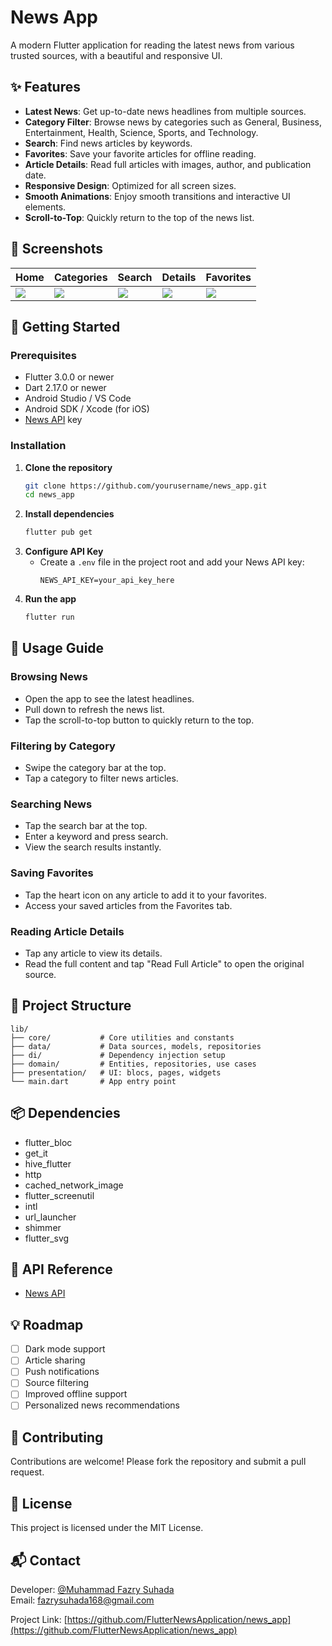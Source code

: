 # News App

A modern Flutter application for reading the latest news from various trusted sources, with a beautiful and responsive UI.

## ✨ Features

- **Latest News**: Get up-to-date news headlines from multiple sources.
- **Category Filter**: Browse news by categories such as General, Business, Entertainment, Health, Science, Sports, and Technology.
- **Search**: Find news articles by keywords.
- **Favorites**: Save your favorite articles for offline reading.
- **Article Details**: Read full articles with images, author, and publication date.
- **Responsive Design**: Optimized for all screen sizes.
- **Smooth Animations**: Enjoy smooth transitions and interactive UI elements.
- **Scroll-to-Top**: Quickly return to the top of the news list.

## 📱 Screenshots

<!-- Replace with your own screenshots -->
| Home | Categories | Search | Details | Favorites |
|------|------------|--------|---------|-----------|
| ![](https://via.placeholder.com/180x380/0078D7/ffffff?text=Home) | ![](https://via.placeholder.com/180x380/0078D7/ffffff?text=Categories) | ![](https://via.placeholder.com/180x380/0078D7/ffffff?text=Search) | ![](https://via.placeholder.com/180x380/0078D7/ffffff?text=Details) | ![](https://via.placeholder.com/180x380/0078D7/ffffff?text=Favorites) |

## 🚀 Getting Started

### Prerequisites
- Flutter 3.0.0 or newer
- Dart 2.17.0 or newer
- Android Studio / VS Code
- Android SDK / Xcode (for iOS)
- [News API](https://newsapi.org/) key

### Installation

1. **Clone the repository**
   ```bash
   git clone https://github.com/yourusername/news_app.git
   cd news_app
   ```
2. **Install dependencies**
   ```bash
   flutter pub get
   ```
3. **Configure API Key**
   - Create a `.env` file in the project root and add your News API key:
     ```
     NEWS_API_KEY=your_api_key_here
     ```
4. **Run the app**
   ```bash
   flutter run
   ```

## 🧭 Usage Guide

### Browsing News
- Open the app to see the latest headlines.
- Pull down to refresh the news list.
- Tap the scroll-to-top button to quickly return to the top.

### Filtering by Category
- Swipe the category bar at the top.
- Tap a category to filter news articles.

### Searching News
- Tap the search bar at the top.
- Enter a keyword and press search.
- View the search results instantly.

### Saving Favorites
- Tap the heart icon on any article to add it to your favorites.
- Access your saved articles from the Favorites tab.

### Reading Article Details
- Tap any article to view its details.
- Read the full content and tap "Read Full Article" to open the original source.

## 📂 Project Structure

```
lib/
├── core/           # Core utilities and constants
├── data/           # Data sources, models, repositories
├── di/             # Dependency injection setup
├── domain/         # Entities, repositories, use cases
├── presentation/   # UI: blocs, pages, widgets
└── main.dart       # App entry point
```

## 📦 Dependencies
- flutter_bloc
- get_it
- hive_flutter
- http
- cached_network_image
- flutter_screenutil
- intl
- url_launcher
- shimmer
- flutter_svg

## 🔗 API Reference
- [News API](https://newsapi.org/)

## 💡 Roadmap
- [ ] Dark mode support
- [ ] Article sharing
- [ ] Push notifications
- [ ] Source filtering
- [ ] Improved offline support
- [ ] Personalized news recommendations

## 🤝 Contributing
Contributions are welcome! Please fork the repository and submit a pull request.

## 📄 License
This project is licensed under the MIT License.

## 📬 Contact
Developer: [@Muhammad Fazry Suhada](https://www.linkedin.com/in/muhammad-fazry-suhada/)  
Email: fazrysuhada168@gmail.com

Project Link: [https://github.com/FlutterNewsApplication/news_app](https://github.com/FlutterNewsApplication/news_app)
